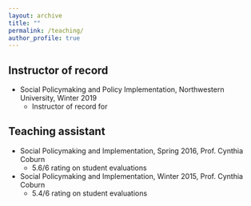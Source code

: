 ```yaml
---
layout: archive
title: ""
permalink: /teaching/
author_profile: true
---
```


## Instructor of record
- Social Policymaking and Policy Implementation, Northwestern University, Winter 2019
  - Instructor of record for 

## Teaching assistant
- Social Policymaking and Implementation, Spring 2016, Prof. Cynthia Coburn
  - 5.6/6 rating on student evaluations
- Social Policymaking and Implementation, Winter 2015, Prof. Cynthia Coburn
  - 5.4/6 rating on student evaluations
